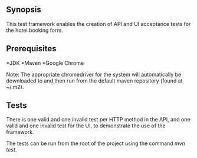 ## Synopsis

This test framework enables the creation of API and UI acceptance tests for the hotel booking form.

## Prerequisites

*JDK
*Maven
*Google Chrome

Note: The appropriate chromedriver for the system will automatically be downloaded to and then run from the default maven repository (found at ~/.m2).

## Tests

There is one valid and one invalid test per HTTP method in the API, and one valid and one invalid test for the UI, to demonstrate the use of the framework.

The tests can be run from the root of the project using the command _mvn test_.
